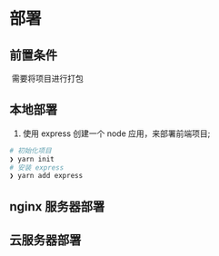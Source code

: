 # 部署

## 前置条件

​	需要将项目进行打包

## 本地部署

1. 使用 express 创建一个 node 应用，来部署前端项目;

```bash
# 初始化项目
❯ yarn init
# 安装 express
❯ yarn add express
```



## nginx 服务器部署

## 云服务器部署

